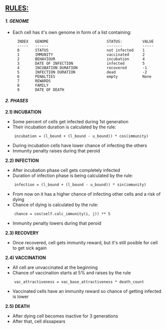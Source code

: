 ## <u>RULES:</u>

#### *1. GENOME*

* Each cell has it's own genome in form of a list containing:

        INDEX   GENOME                          STATUS:         VALUE       
        -----   ------                          -------         -----
        0       STATUS                          not infected    1  
        1       IMMUNITY                        vaccinated      2
        2       BEHAVIOUR                       incubation      4 
        3       DATE OF INFECTION               infected        5
        4       INCUBATION DURATION             recovered       -1
        5       INFECTION DURATION              dead            -2 
        6       PENALTIES                       empty           None 
        7       REWARDS                         
        8       FAMILY 
        9       DATE OF DEATH                         


#### *2. PHASES*

**2.1) INCUBATION**

* Some percent of cells get infected during 1st generation
* Their incubation duration is calculated by the rule: 

```
    incubation = (l_bound + (l_bound - u_bound)) * cos(immunity)
```
* During incubation cells have lower chance of infecting the others
* Immunity penalty raises during that peroid


**2.2) INFECTION**

* After incubation phase cell gets completely infected
* Duration of infection phase is being calculated by the rule: 

```
    infection = (l_bound + (l_bound - u_bound)) * sin(immunity)
```
* From now on it has a higher chance of infecting other cells and a risk of dying
* Chance of dying is calculated by the rule: 

```
    chance = cos(self.calc_immunity(i, j)) ** 5
```
* Immunity penalty lowers during that peroid

**2.3) RECOVERY**

* Once recovered, cell gets immunity reward, but it's still posible for cell to get sick again

**2.4) VACCINATION**

* All cell are unvaccinated at the beginning
* Chance of vaccination starts at 5% and raises by the rule
```
    vac_attractiveness = vac_base_attractiveness * death_count
```

* Vaccinated cells have an immunity reward so chance of getting infected is lower 


**2.5) DEATH**

* After dying cell becomes inactive for 3 generations
* After that, cell dissapears


